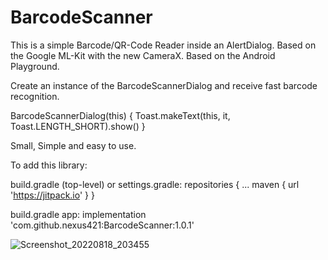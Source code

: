 # BarcodeScanner

This is a simple Barcode/QR-Code Reader inside an AlertDialog. Based on the Google ML-Kit with the new CameraX. Based on the Android Playground.

Create an instance of the BarcodeScannerDialog and receive fast barcode recognition.

BarcodeScannerDialog(this) {
            Toast.makeText(this, it, Toast.LENGTH_SHORT).show()
        }

Small, Simple and easy to use.

To add this library:

build.gradle (top-level) or settings.gradle:
repositories {
	...
	maven { url 'https://jitpack.io' }
}
                        
build.gradle app:
implementation 'com.github.nexus421:BarcodeScanner:1.0.1'


![Screenshot_20220818_203455](https://user-images.githubusercontent.com/24206344/185469083-daf0ee08-7f3a-4119-8a2d-afb80c396c36.png)
